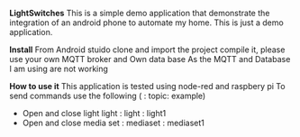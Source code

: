 **LightSwitches**
This is a simple demo application that demonstrate the integration of an  android phone
to automate my home. This is just a demo application.

**Install**
From Android stuido clone and import the project compile it, please use your own MQTT broker and Own data base
As the MQTT and Database I am using are not working

**How to use it**
This application is tested using node-red and raspbery pi
To send commands use the following (<discribtion> : topic: example)

* Open and close light light : light : light1
* Open and close media set : mediaset : mediaset1

